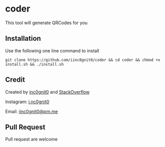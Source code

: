 # coder

This tool will generate QRCodes for you

## Installation

Use the following one line command to install

`git clone https://github.com/iinc0gnit0/coder && cd coder && chmod +x install.sh && ./install.sh`

## Credit

Created by [inc0gnit0](https://github.com/iinc0gnit0) and [StackOverflow](https://stackoverflow.com)

Instagram: [i.nc0gnit0](https://instagram.com/i.nc0gnit0)

Email: iinc0gnit0@pm.me

## Pull Request

Pull request are welcome
